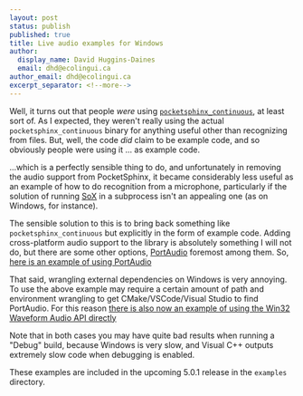 ```yaml
---
layout: post
status: publish
published: true
title: Live audio examples for Windows
author:
  display_name: David Huggins-Daines
  email: dhd@ecolingui.ca
author_email: dhd@ecolingui.ca
excerpt_separator: <!--more-->
---
```


Well, it turns out that people *were* using
[`pocketsphinx_continuous`](./2022-08-16-pocketsphinx-continuous.md),
at least sort of.  As I expected, they weren't really using the actual
`pocketsphinx_continuous` binary for anything useful other than
recognizing from files.  But, well, the code *did* claim to be example
code, and so obviously people were using it ... as example code.

...which is a perfectly sensible thing to do, and unfortunately in
removing the audio support from PocketSphinx, it became considerably
less useful as an example of how to do recognition from a microphone,
particularly if the solution of running
[SoX](https://sox.sourceforge.net/) in a subprocess isn't an appealing
one (as on Windows, for instance).

The sensible solution to this is to bring back something like
`pocketsphinx_continuous` but explicitly in the form of example code.
Adding cross-platform audio support to the library is absolutely
something I will not do, but there are some other options,
[PortAudio](https://portaudio.com) foremost among them.  So, [here is
an example of using PortAudio](https://github.com/cmusphinx/pocketsphinx/blob/master/examples/live_portaudio.c)


That said, wrangling external dependencies on Windows is very
annoying.  To use the above example may require a certain amount of
path and environment wrangling to get CMake/VSCode/Visual Studio to
find PortAudio.  For this reason [there is also now an example of
using the Win32 Waveform Audio API
directly](https://github.com/cmusphinx/pocketsphinx/blob/master/examples/live_win32.c)

Note that in both cases you may have quite bad results when running a
"Debug" build, because Windows is very slow, and Visual C++ outputs
extremely slow code when debugging is enabled.

These examples are included in the upcoming 5.0.1 release in the
`examples` directory.
